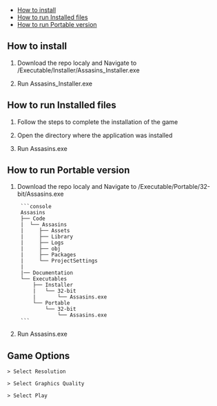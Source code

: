 <!-- markdownlint-disable MD007 -->
<!-- - [Overview](#overview) -->
- [How to install](#How-to-install)
- [How to run Installed files](#How-to-run-installed-files)
- [How to run Portable version](#How-to-run-portable-version)

## How to install

1. Download the repo localy and Navigate to /Executable/Installer/Assasins_Installer.exe

2. Run Assasins_Installer.exe

## How to run Installed files

1. Follow the steps to complete the installation of the game

2. Open the directory where the application was installed

3. Run Assasins.exe

## How to run Portable version

1. Download the repo localy and Navigate to /Executable/Portable/32-bit/Assasins.exe

        ```console
        Assasins
        ├── Code
        |  └── Assasins
        |     ├── Assets
        |     ├── Library
        |     ├── Logs
        |     ├── obj
        |     ├── Packages
        |     └── ProjectSettings
        |  
        |── Documentation
        └── Executables
            ├── Installer
            |   └── 32-bit
            |       └── Assasins.exe
            └── Portable
                └── 32-bit
                    └── Assasins.exe
        ```

2. Run Assasins.exe

## Game Options

   ```console
   > Select Resolution
   ```
   ```console
   > Select Graphics Quality
   ```
   ```console
   > Select Play
   ```